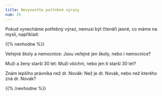 ```yaml
---
title: Nevynechte potřebné výrazy
num: 25
---
```

Pokud vynecháme potřebný výraz, nemusí být čtenáři jasné, co máme na mysli, například:

{{% nevhodne %}}

Veřejné školy a nemocnice: Jsou veřejné jen školy, nebo i nemocnice?

Muži a ženy starší 30 let: Muži všichni, nebo jen ti starší 30 let?

Znám lepšího právníka než dr. Novák: Než je dr. Novák, nebo než kterého zná dr. Novák?

{{% /nevhodne %}}
